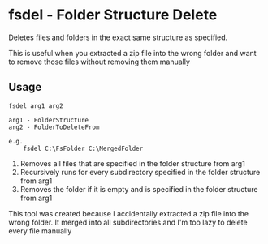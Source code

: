 # fsdel - Folder Structure Delete

Deletes files and folders in the exact same structure as specified.

This is useful when you extracted a zip file into the wrong folder and want to remove those files without removing them manually

Usage
-----

```
fsdel arg1 arg2 

arg1 - FolderStructure
arg2 - FolderToDeleteFrom

e.g.
    fsdel C:\FsFolder C:\MergedFolder
```

1. Removes all files that are specified in the folder structure from arg1
2. Recursively runs for every subdirectory specified in the folder structure from arg1
3. Removes the folder if it is empty and is specified in the folder structure from arg1


This tool was created because I accidentally extracted a zip file into the wrong folder. It merged into all subdirectories and I'm too lazy to delete every file manually